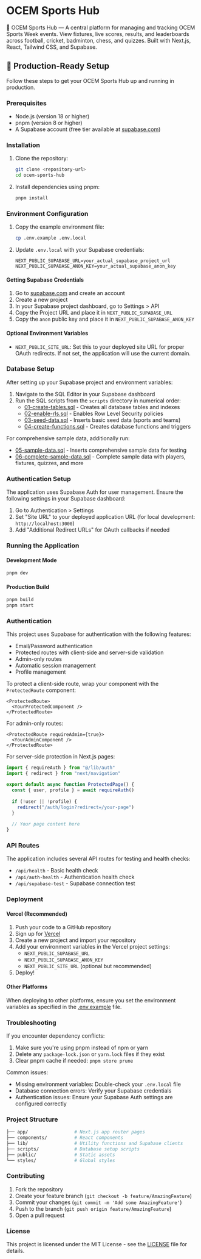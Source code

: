 # OCEM Sports Hub

🏅 OCEM Sports Hub — A central platform for managing and tracking OCEM Sports Week events. View fixtures, live scores, results, and leaderboards across football, cricket, badminton, chess, and quizzes. Built with Next.js, React, Tailwind CSS, and Supabase.

## 🚀 Production-Ready Setup

Follow these steps to get your OCEM Sports Hub up and running in production.

### Prerequisites

- Node.js (version 18 or higher)
- pnpm (version 8 or higher)
- A Supabase account (free tier available at [supabase.com](https://supabase.com/))

### Installation

1. Clone the repository:

   ```bash
   git clone <repository-url>
   cd ocem-sports-hub
   ```

2. Install dependencies using pnpm:

   ```bash
   pnpm install
   ```

### Environment Configuration

1. Copy the example environment file:

   ```bash
   cp .env.example .env.local
   ```

2. Update `.env.local` with your Supabase credentials:

   ```env
   NEXT_PUBLIC_SUPABASE_URL=your_actual_supabase_project_url
   NEXT_PUBLIC_SUPABASE_ANON_KEY=your_actual_supabase_anon_key
   ```

#### Getting Supabase Credentials

1. Go to [supabase.com](https://supabase.com/) and create an account
2. Create a new project
3. In your Supabase project dashboard, go to Settings > API
4. Copy the Project URL and place it in `NEXT_PUBLIC_SUPABASE_URL`
5. Copy the `anon` public key and place it in `NEXT_PUBLIC_SUPABASE_ANON_KEY`

#### Optional Environment Variables

- `NEXT_PUBLIC_SITE_URL`: Set this to your deployed site URL for proper OAuth redirects. If not set, the application will use the current domain.

### Database Setup

After setting up your Supabase project and environment variables:

1. Navigate to the SQL Editor in your Supabase dashboard
2. Run the SQL scripts from the `scripts` directory in numerical order:
   - [01-create-tables.sql](file:///d:/Web%20Codes/Web%20Application/OCEM%20Sports%20Hub/scripts/01-create-tables.sql) - Creates all database tables and indexes
   - [02-enable-rls.sql](file:///d:/Web%20Codes/Web%20Application/OCEM%20Sports%20Hub/scripts/02-enable-rls.sql) - Enables Row Level Security policies
   - [03-seed-data.sql](file:///d:/Web%20Codes/Web%20Application/OCEM%20Sports%20Hub/scripts/03-seed-data.sql) - Inserts basic seed data (sports and teams)
   - [04-create-functions.sql](file:///d:/Web%20Codes/Web%20Application/OCEM%20Sports%20Hub/scripts/04-create-functions.sql) - Creates database functions and triggers

For comprehensive sample data, additionally run:

- [05-sample-data.sql](file:///d:/Web%20Codes/Web%20Application/OCEM%20Sports%20Hub/scripts/05-sample-data.sql) - Inserts comprehensive sample data for testing
- [06-complete-sample-data.sql](file:///d:/Web%20Codes/Web%20Application/OCEM%20Sports%20Hub/scripts/06-complete-sample-data.sql) - Complete sample data with players, fixtures, quizzes, and more

### Authentication Setup

The application uses Supabase Auth for user management. Ensure the following settings in your Supabase dashboard:

1. Go to Authentication > Settings
2. Set "Site URL" to your deployed application URL (for local development: `http://localhost:3000`)
3. Add "Additional Redirect URLs" for OAuth callbacks if needed

### Running the Application

#### Development Mode

```bash
pnpm dev
```

#### Production Build

```bash
pnpm build
pnpm start
```

### Authentication

This project uses Supabase for authentication with the following features:

- Email/Password authentication
- Protected routes with client-side and server-side validation
- Admin-only routes
- Automatic session management
- Profile management

To protect a client-side route, wrap your component with the `ProtectedRoute` component:

```tsx
<ProtectedRoute>
  <YourProtectedComponent />
</ProtectedRoute>
```

For admin-only routes:

```tsx
<ProtectedRoute requireAdmin={true}>
  <YourAdminComponent />
</ProtectedRoute>
```

For server-side protection in Next.js pages:

```ts
import { requireAuth } from "@/lib/auth"
import { redirect } from "next/navigation"

export default async function ProtectedPage() {
  const { user, profile } = await requireAuth()
  
  if (!user || !profile) {
    redirect("/auth/login?redirect=/your-page")
  }
  
  // Your page content here
}
```

### API Routes

The application includes several API routes for testing and health checks:

- `/api/health` - Basic health check
- `/api/auth-health` - Authentication health check
- `/api/supabase-test` - Supabase connection test

### Deployment

#### Vercel (Recommended)

1. Push your code to a GitHub repository
2. Sign up for [Vercel](https://vercel.com/)
3. Create a new project and import your repository
4. Add your environment variables in the Vercel project settings:
   - `NEXT_PUBLIC_SUPABASE_URL`
   - `NEXT_PUBLIC_SUPABASE_ANON_KEY`
   - `NEXT_PUBLIC_SITE_URL` (optional but recommended)
5. Deploy!

#### Other Platforms

When deploying to other platforms, ensure you set the environment variables as specified in the [.env.example](file:///d:/Web%20Codes/Web%20Application/OCEM%20Sports%20Hub/.env.example) file.

### Troubleshooting

If you encounter dependency conflicts:

1. Make sure you're using pnpm instead of npm or yarn
2. Delete any `package-lock.json` or `yarn.lock` files if they exist
3. Clear pnpm cache if needed: `pnpm store prune`

Common issues:

- Missing environment variables: Double-check your `.env.local` file
- Database connection errors: Verify your Supabase credentials
- Authentication issues: Ensure your Supabase Auth settings are configured correctly

### Project Structure

```bash
├── app/                 # Next.js app router pages
├── components/          # React components
├── lib/                 # Utility functions and Supabase clients
├── scripts/             # Database setup scripts
├── public/              # Static assets
└── styles/              # Global styles
```

### Contributing

1. Fork the repository
2. Create your feature branch (`git checkout -b feature/AmazingFeature`)
3. Commit your changes (`git commit -m 'Add some AmazingFeature'`)
4. Push to the branch (`git push origin feature/AmazingFeature`)
5. Open a pull request

### License

This project is licensed under the MIT License - see the [LICENSE](file:///d:/Web%20Codes/Web%20Application/OCEM%20Sports%20Hub/LICENSE) file for details.
